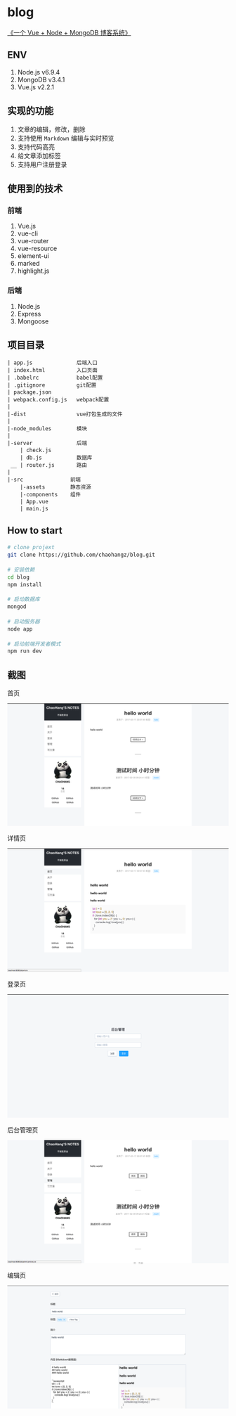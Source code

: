 # blog

[《一个 Vue + Node + MongoDB 博客系统》](https://chaohang.top/archives/619)

## ENV
1. Node.js v6.9.4
2. MongoDB v3.4.1
3. Vue.js v2.2.1

## 实现的功能
1. 文章的编辑，修改，删除
2. 支持使用 `Markdown` 编辑与实时预览
3. 支持代码高亮
4. 给文章添加标签
5. 支持用户注册登录

## 使用到的技术
### 前端
1. Vue.js
2. vue-cli
3. vue-router
4. vue-resource
5. element-ui
6. marked
7. highlight.js

### 后端
1. Node.js
2. Express
3. Mongoose

## 项目目录

```
| app.js              后端入口
| index.html          入口页面
| .babelrc            babel配置
| .gitignore          git配置
| package.json
| webpack.config.js   webpack配置
|
|-dist                vue打包生成的文件
|
|-node_modules        模块
|
|-server              后端
    | check.js
    | db.js           数据库
 __ | router.js       路由
|
|-src               前端
    |-assets        静态资源
    |-components    组件
    | App.vue
    | main.js
```

## How to start
``` bash
# clone projext
git clone https://github.com/chaohangz/blog.git

# 安装依赖
cd blog
npm install

# 启动数据库
mongod

# 启动服务器
node app

# 启动前端开发者模式
npm run dev
```

## 截图

首页

![index](./screenshot/index.png)

详情页

![detail](./screenshot/detail.png)

登录页

![signin](./screenshot/signin.png)

后台管理页

![manage](./screenshot/manage.png)

编辑页

![edit](./screenshot/edit.png)

